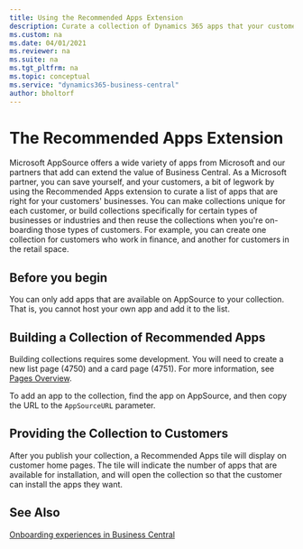 ```yaml
---
title: Using the Recommended Apps Extension
description: Curate a collection of Dynamics 365 apps that your customers can choose from. 
ms.custom: na
ms.date: 04/01/2021
ms.reviewer: na
ms.suite: na
ms.tgt_pltfrm: na
ms.topic: conceptual
ms.service: "dynamics365-business-central"
author: bholtorf
---
```


# The Recommended Apps Extension
Microsoft AppSource offers a wide variety of apps from Microsoft and our partners that add can extend the value of Business Central. As a Microsoft partner, you can save yourself, and your customers, a bit of legwork by using the Recommended Apps extension to curate a list of apps that are right for your customers' businesses. You can make collections unique for each customer, or build collections specifically for certain types of businesses or industries and then reuse the collections when you're on-boarding those types of customers. For example, you can create one collection for customers who work in finance, and another for customers in the retail space.

## Before you begin
You can only add apps that are available on AppSource to your collection. That is, you cannot host your own app and add it to the list. 

## Building a Collection of Recommended Apps
Building collections requires some development. You will need to create a new list page (4750) and a card page (4751). For more information, see [Pages Overview](../developer/devenv-pages-overview.md).

To add an app to the collection, find the app on AppSource, and then copy the URL to the `AppSourceURL` parameter.

## Providing the Collection to Customers 
After you publish your collection, a Recommended Apps tile will display on customer home pages. The tile will indicate the number of apps that are available for installation, and will open the collection so that the customer can install the apps they want.

## See Also
[Onboarding experiences in Business Central](/../administration/onboarding-experiences)